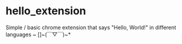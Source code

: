 # hello_extension

Simple / basic chrome extension that says "Hello, World!" in different languages ~ []\~(￣▽￣)\~*
